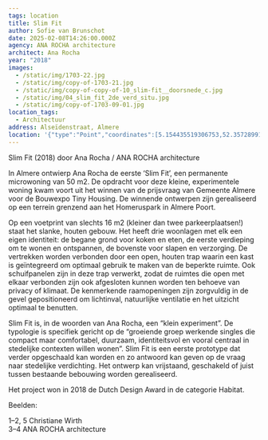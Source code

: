 ```yaml
---
tags: location
title: Slim Fit
author: Sofie van Brunschot
date: 2025-02-08T14:26:00.000Z
agency: ANA ROCHA architecture
architect: Ana Rocha
year: "2018"
images:
  - /static/img/1703-22.jpg
  - /static/img/copy-of-1703-21.jpg
  - /static/img/copy-of-copy-of-10_slim-fit__doorsnede_c.jpg
  - /static/img/04_slim_fit_2de_verd_situ.jpg
  - /static/img/copy-of-1703-09-01.jpg
location_tags:
  - Architectuur
address: Alseïdenstraat, Almere
location: '{"type":"Point","coordinates":[5.154435519306753,52.357289919885446]}'
---
```

Slim Fit (2018) door Ana Rocha / ANA ROCHA architecture

In Almere ontwierp Ana Rocha de eerste ‘Slim Fit’, een permanente microwoning van 50 m2. De opdracht voor deze kleine, experimentele woning kwam voort uit het winnen van de prijsvraag van Gemeente Almere voor de Bouwexpo Tiny Housing. De winnende ontwerpen zijn gerealiseerd op een terrein grenzend aan het Homeruspark in Almere Poort.

Op een voetprint van slechts 16 m2 (kleiner dan twee parkeerplaatsen!) staat het slanke, houten gebouw. Het heeft drie woonlagen met elk een eigen identiteit: de begane grond voor koken en eten, de eerste verdieping om te wonen en ontspannen, de bovenste voor slapen en verzorging. De vertrekken worden verbonden door een open, houten trap waarin een kast is geïntegreerd om optimaal gebruik te maken van de beperkte ruimte. Ook schuifpanelen zijn in deze trap verwerkt, zodat de ruimtes die open met elkaar verbonden zijn ook afgesloten kunnen worden ten behoeve van privacy of klimaat. De kenmerkende raamopeningen zijn zorgvuldig in de gevel gepositioneerd om lichtinval, natuurlijke ventilatie en het uitzicht optimaal te benutten.

Slim Fit is, in de woorden van Ana Rocha, een “klein experiment”. De typologie is specifiek gericht op de “groeiende groep werkende singles die compact maar comfortabel, duurzaam, identiteitsvol en vooral centraal in stedelijke contexten willen wonen”. Slim Fit is een eerste prototype dat verder opgeschaald kan worden en zo antwoord kan geven op de vraag naar stedelijke verdichting. Het ontwerp kan vrijstaand, geschakeld of juist tussen bestaande bebouwing worden gerealiseerd. 

Het project won in 2018 de Dutch Design Award in de categorie Habitat.

Beelden:

1–2, 5 Christiane Wirth\
3–4 ANA ROCHA architecture
